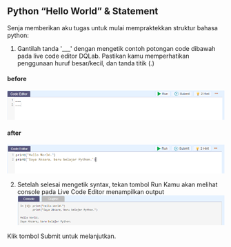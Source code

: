## Python “Hello World” & Statement

Senja memberikan aku tugas untuk mulai mempraktekkan struktur bahasa python:

1. Gantilah tanda '___' dengan mengetik contoh potongan code dibawah pada live code editor DQLab. Pastikan kamu memperhatikan penggunaan huruf besar/kecil, dan tanda titik (.)
#### before
![Initial Code Editor](https://raw.githubusercontent.com/alvin-ictn/readme/master/assets/images/DQLab/Python/Python%20Hello%20World%201.PNG?raw=true)

#### after
![Task Code Editor](https://raw.githubusercontent.com/alvin-ictn/readme/master/assets/images/DQLab/Python/Python%20Hello%20World%202.PNG?raw=true)

2. Setelah selesai mengetik syntax, tekan tombol Run
Kamu akan melihat console pada Live Code Editor menampilkan output 
![Console Log](https://raw.githubusercontent.com/alvin-ictn/readme/master/assets/images/DQLab/Python/Python%20Hello%20World%203.PNG?raw=true)

Klik tombol Submit untuk melanjutkan.

